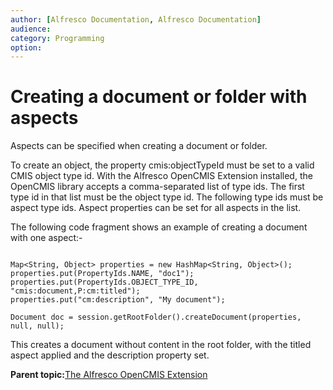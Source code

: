 ```yaml
---
author: [Alfresco Documentation, Alfresco Documentation]
audience: 
category: Programming
option: 
---
```


# Creating a document or folder with aspects

Aspects can be specified when creating a document or folder.

To create an object, the property cmis:objectTypeId must be set to a valid CMIS object type id. With the Alfresco OpenCMIS Extension installed, the OpenCMIS library accepts a comma-separated list of type ids. The first type id in that list must be the object type id. The following type ids must be aspect type ids. Aspect properties can be set for all aspects in the list.

The following code fragment shows an example of creating a document with one aspect:-

```

Map<String, Object> properties = new HashMap<String, Object>();
properties.put(PropertyIds.NAME, "doc1");
properties.put(PropertyIds.OBJECT_TYPE_ID, "cmis:document,P:cm:titled");
properties.put("cm:description", "My document");

Document doc = session.getRootFolder().createDocument(properties, null, null);

```

This creates a document without content in the root folder, with the titled aspect applied and the description property set.

**Parent topic:**[The Alfresco OpenCMIS Extension](../concepts/opencmis-ext-intro.md)

